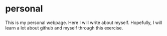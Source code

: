 # personal
This is my personal webpage. 
Here I will write about myself.
Hopefully, I will learn a lot about github and myself through this exercise.
